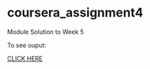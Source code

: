 # coursera_assignment4
Module Solution to Week 5
<br>
<p>To see ouput:</p>
<a href="https://mayaisa12.github.io/coursera_assignment4/">CLICK HERE</a>
